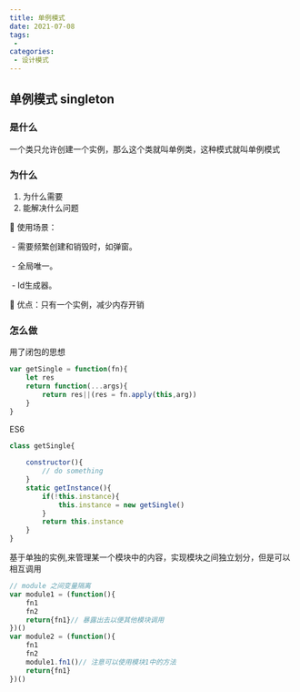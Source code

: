 ```yaml
---
title: 单例模式
date: 2021-07-08
tags:
 - 
categories: 
 - 设计模式
---
```




## 单例模式 singleton

### 是什么

一个类只允许创建一个实例，那么这个类就叫单例类，这种模式就叫单例模式

### 为什么

1. 为什么需要
2. 能解决什么问题

:chestnut:  使用场景：

​		- 需要频繁创建和销毁时，如弹窗。

​		- 全局唯一。

​		- Id生成器。

:100:  优点：只有一个实例，减少内存开销

### 怎么做

用了闭包的思想

```js
var getSingle = function(fn){
	let res
	return function(...args){
		return res||(res = fn.apply(this,arg))
	}
}
```

ES6

```js
class getSingle{
    
	constructor(){
        // do something
    }
    static getInstance(){
        if(!this.instance){
            this.instance = new getSingle()
        }
        return this.instance
    }
}
```

基于单独的实例,来管理某一个模块中的内容，实现模块之间独立划分，但是可以相互调用

```js
// module 之间变量隔离
var module1 = (function(){
    fn1
    fn2
    return{fn1}// 暴露出去以便其他模块调用
})()
var module2 = (function(){
    fn1
    fn2
    module1.fn1()// 注意可以使用模块1中的方法
    return{fn1}
})()
```

